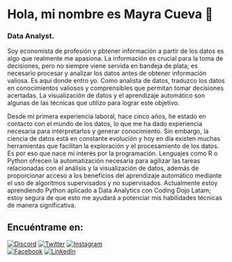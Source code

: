 # Hola, mi nombre es Mayra Cueva 👋
### Data Analyst.

Soy economista de profesión y pbtener información a partir de los datos es algo que realmente me apasiona. La información es crucial para la toma de decisiones, pero no siempre viene servida en bandeja de plata; es necesario procesar y analizar los datos antes de obtener información valiosa. Es aquí donde entro yo. Como analista de datos, traduzco los datos en conocimientos valiosos y comprensibles que permitan tomar decisiones acertadas. La visualización de datos y el aprendizaje automático son algunas de las técnicas que utilizo para lograr este objetivo. 

Desde mi primera experiencia laboral, hace cinco años, he estado en contacto con el mundo de los datos, lo que me ha dado experiencia necesaria para interpretarlos y generar conocimiento. Sin embargo, la ciencia de datos está en constante evolución y hoy en día existen muchas herramientas que facilitan la exploración y el procesamiento de los datos. Es por eso que nace mi interés por la programación. Lenguajes como R o Python ofrecen la automatización necesaria para agilizar las tareas relacionadas con el análisis y la visualización de datos, además de proporcionar acceso a los beneficios del aprendizaje automático mediante el uso de algoritmos supervisados y no supervisados. Actualmente estoy aprendiendo Python aplicado a Data Analytics con Coding Dojo Latam; estoy segura de que esto me ayudará a potenciar mis habilidades técnicas de manera significativa.

## Encuéntrame en:

[![Discord](https://img.shields.io/badge/Discord-mayracueva-5865F2?style=for-the-badge&logo=discord&logoColor=white&labelColor=101010)](https://discord.gg/NaqyXVads7)
[![Twitter](https://img.shields.io/badge/Twitter-@Mayracs7-1DA1F2?style=for-the-badge&logo=twitter&logoColor=white&labelColor=101010)](https://twitter.com/Mayracs7)
[![Instagram](https://img.shields.io/badge/Instagram-@mayracs7-E4405F?style=for-the-badge&logo=instagram&logoColor=white&labelColor=101010)](https://www.instagram.com/mayracs7/)
</br>
[![Facebook](https://img.shields.io/badge/Facebook-@mayra.cuevasaavedra-1877F2?style=for-the-badge&logo=facebook&logoColor=white&labelColor=101010)](https://www.facebook.com/mayra.cuevasaavedra/)
[![LinkedIn](https://img.shields.io/badge/LinkedIn-Mayra_Esther_Cueva_Saavedra-0077B5?style=for-the-badge&logo=linkedin&logoColor=white&labelColor=101010)](https://www.linkedin.com/in/mayra-esther-cueva-saavedra-a33634296/)
